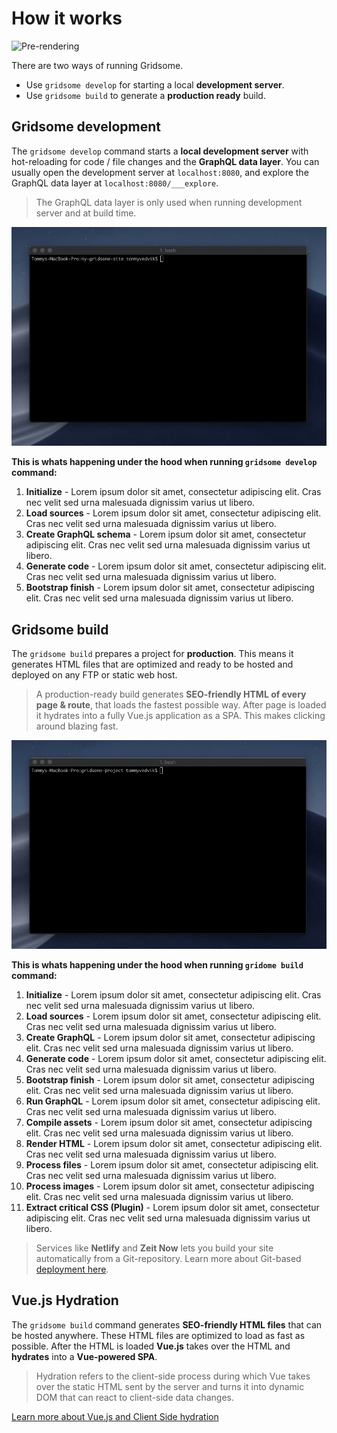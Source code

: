 # How it works

![Pre-rendering](./images/ssg-mode.png)

There are two ways of running Gridsome.

- Use `gridsome develop` for starting a local **development server**.
- Use `gridsome build` to generate a **production ready** build.


## Gridsome development
The `gridsome develop` command starts a **local development server** with hot-reloading for code / file changes and the **GraphQL data layer**. You can usually open the development server at `localhost:8080`, and explore the GraphQL data layer at `localhost:8080/___explore`.

> The GraphQL data layer is only used when running development server and at build time.

![Gridsome develop](./images/gridsome-develop.gif)

**This is whats happening under the hood when running `gridsome develop` command:**

1. **Initialize** - Lorem ipsum dolor sit amet, consectetur adipiscing elit. Cras nec velit sed urna malesuada dignissim varius ut libero.
2. **Load sources** - Lorem ipsum dolor sit amet, consectetur adipiscing elit. Cras nec velit sed urna malesuada dignissim varius ut libero.
3. **Create GraphQL schema** - Lorem ipsum dolor sit amet, consectetur adipiscing elit. Cras nec velit sed urna malesuada dignissim varius ut libero.
4. **Generate code** - Lorem ipsum dolor sit amet, consectetur adipiscing elit. Cras nec velit sed urna malesuada dignissim varius ut libero.
5. **Bootstrap finish** - Lorem ipsum dolor sit amet, consectetur adipiscing elit. Cras nec velit sed urna malesuada dignissim varius ut libero.


## Gridsome build
The `gridsome build` prepares a project for **production**. This means it generates HTML files that are optimized and ready to be hosted and deployed on any FTP or static web host.

> A production-ready build generates **SEO-friendly HTML of every page & route**, that loads the fastest possible way. After page is loaded it hydrates into a fully Vue.js application as a SPA. This makes clicking around blazing fast.

![Gridsome build](./images/gridsome-build.gif)

**This is whats happening under the hood when running `gridome build` command:**

1. **Initialize** - Lorem ipsum dolor sit amet, consectetur adipiscing elit. Cras nec velit sed urna malesuada dignissim varius ut libero.
2. **Load sources** - Lorem ipsum dolor sit amet, consectetur adipiscing elit. Cras nec velit sed urna malesuada dignissim varius ut libero.
3. **Create GraphQL** - Lorem ipsum dolor sit amet, consectetur adipiscing elit. Cras nec velit sed urna malesuada dignissim varius ut libero.
4. **Generate code** - Lorem ipsum dolor sit amet, consectetur adipiscing elit. Cras nec velit sed urna malesuada dignissim varius ut libero.
5. **Bootstrap finish** - Lorem ipsum dolor sit amet, consectetur adipiscing elit. Cras nec velit sed urna malesuada dignissim varius ut libero.
6. **Run GraphQL** - Lorem ipsum dolor sit amet, consectetur adipiscing elit. Cras nec velit sed urna malesuada dignissim varius ut libero.
7. **Compile assets** - Lorem ipsum dolor sit amet, consectetur adipiscing elit. Cras nec velit sed urna malesuada dignissim varius ut libero.
8. **Render HTML** - Lorem ipsum dolor sit amet, consectetur adipiscing elit. Cras nec velit sed urna malesuada dignissim varius ut libero.
9. **Process files** - Lorem ipsum dolor sit amet, consectetur adipiscing elit. Cras nec velit sed urna malesuada dignissim varius ut libero.
10. **Process images** - Lorem ipsum dolor sit amet, consectetur adipiscing elit. Cras nec velit sed urna malesuada dignissim varius ut libero.
11. **Extract critical CSS (Plugin)** - Lorem ipsum dolor sit amet, consectetur adipiscing elit. Cras nec velit sed urna malesuada dignissim varius ut libero.


> Services like **Netlify** and **Zeit Now** lets you build your site automatically from a Git-repository. Learn more about Git-based [deployment here](/docs/deployment).


## Vue.js Hydration

The `gridsome build` command generates **SEO-friendly HTML files** that can be hosted anywhere. These HTML files are optimized to load as fast as possible. After the HTML is loaded **Vue.js** takes over the HTML and **hydrates** into a **Vue-powered SPA**.

>  Hydration refers to the client-side process during which Vue takes over the static HTML sent by the server and turns it into dynamic DOM that can react to client-side data changes.

[Learn more about Vue.js and Client Side hydration](https://ssr.vuejs.org/guide/hydration.html)